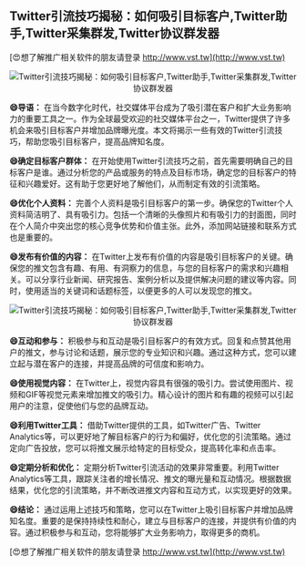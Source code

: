 ## **Twitter引流技巧揭秘：如何吸引目标客户,Twitter助手,Twitter采集群发,Twitter协议群发器**

[😍想了解推广相关软件的朋友请登录 http://www.vst.tw](http://www.vst.tw)

 <center><img src="https://vst.tw/MP4/tuiguang/png/3.png" alt="Twitter引流技巧揭秘：如何吸引目标客户,Twitter助手,Twitter采集群发,Twitter协议群发器"></center>

**😄导语：**
在当今数字化时代，社交媒体平台成为了吸引潜在客户和扩大业务影响力的重要工具之一。作为全球最受欢迎的社交媒体平台之一，Twitter提供了许多机会来吸引目标客户并增加品牌曝光度。本文将揭示一些有效的Twitter引流技巧，帮助您吸引目标客户，提高品牌知名度。

**😄确定目标客户群体：**
在开始使用Twitter引流技巧之前，首先需要明确自己的目标客户是谁。通过分析您的产品或服务的特点及目标市场，确定您的目标客户的特征和兴趣爱好。这有助于您更好地了解他们，从而制定有效的引流策略。

**😄优化个人资料：**
完善个人资料是吸引目标客户的第一步。确保您的Twitter个人资料简洁明了、具有吸引力。包括一个清晰的头像照片和有吸引力的封面图，同时在个人简介中突出您的核心竞争优势和价值主张。此外，添加网站链接和联系方式也是重要的。

**😄发布有价值的内容：**
在Twitter上发布有价值的内容是吸引目标客户的关键。确保您的推文包含有趣、有用、有洞察力的信息，与您的目标客户的需求和兴趣相关。可以分享行业新闻、研究报告、案例分析以及提供解决问题的建议等内容。同时，使用适当的关键词和话题标签，以便更多的人可以发现您的推文。

 <center><img src="https://vst.tw/MP4/tuiguang/png/2.png" alt="Twitter引流技巧揭秘：如何吸引目标客户,Twitter助手,Twitter采集群发,Twitter协议群发器"></center>

**😄互动和参与：**
积极参与和互动是吸引目标客户的有效方式。回复和点赞其他用户的推文，参与讨论和话题，展示您的专业知识和兴趣。通过这种方式，您可以建立起与潜在客户的连接，并提高品牌的可信度和影响力。

**😄使用视觉内容：**
在Twitter上，视觉内容具有很强的吸引力。尝试使用图片、视频和GIF等视觉元素来增加推文的吸引力。精心设计的图片和有趣的视频可以引起用户的注意，促使他们与您的品牌互动。

**😄利用Twitter工具：**
借助Twitter提供的工具，如Twitter广告、Twitter Analytics等，可以更好地了解目标客户的行为和偏好，优化您的引流策略。通过定向广告投放，您可以将推文展示给特定的目标受众，提高转化率和点击率。

**😄定期分析和优化：**
定期分析Twitter引流活动的效果非常重要。利用Twitter Analytics等工具，跟踪关注者的增长情况、推文的曝光量和互动情况。根据数据结果，优化您的引流策略，并不断改进推文内容和互动方式，以实现更好的效果。

**😄结论：**
通过运用上述技巧和策略，您可以在Twitter上吸引目标客户并增加品牌知名度。重要的是保持持续性和耐心，建立与目标客户的连接，并提供有价值的内容。通过积极参与和互动，您将能够扩大业务影响力，取得更多的商机。

[😍想了解推广相关软件的朋友请登录 http://www.vst.tw](http://www.vst.tw)



